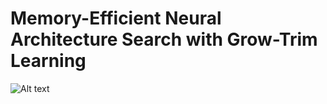 # Memory-Efficient Neural Architecture Search with Grow-Trim Learning

![Alt text](https://img.shields.io/github/v/release/MemNAS/MemNAS)
